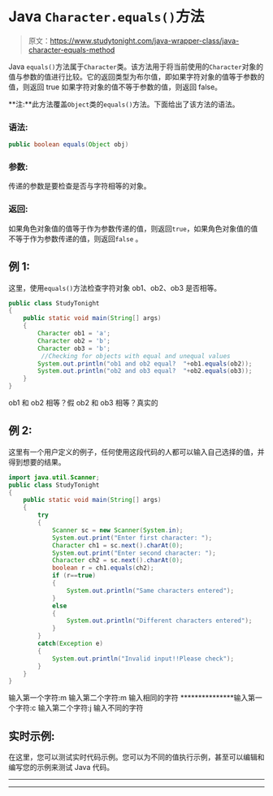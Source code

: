 # Java `Character.equals()`方法

> 原文：<https://www.studytonight.com/java-wrapper-class/java-character-equals-method>

Java `equals()`方法属于`Character`类。该方法用于将当前使用的`Character`对象的值与参数的值进行比较。它的返回类型为布尔值，即如果字符对象的值等于参数的值，则返回 true 如果字符对象的值不等于参数的值，则返回 false。

**注:**此方法覆盖`Object`类的`equals()`方法。下面给出了该方法的语法。

### 语法:

```java
public boolean equals(Object obj)
```

### 参数:

传递的参数是要检查是否与字符相等的对象。

### 返回:

如果角色对象值的值等于作为参数传递的值，则返回`true`，如果角色对象值的值不等于作为参数传递的值，则返回`false` 。

## 例 1:

这里，使用`equals()`方法检查字符对象 ob1、ob2、ob3 是否相等。

```java
public class StudyTonight 
{  
    public static void main(String[] args) 
    {          
        Character ob1 = 'a'; 
        Character ob2 = 'b'; 
        Character ob3 = 'b';           
         //Checking for objects with equal and unequal values
        System.out.println("ob1 and ob2 equal?  "+ob1.equals(ob2));  
        System.out.println("ob2 and ob3 equal?  "+ob2.equals(ob3));                      
    }  
} 
```

ob1 和 ob2 相等？假
ob2 和 ob3 相等？真实的

## 例 2:

这里有一个用户定义的例子，任何使用这段代码的人都可以输入自己选择的值，并得到想要的结果。

```java
import java.util.Scanner;  
public class StudyTonight 
{  
	public static void main(String[] args)
	{          
		try
		{
			Scanner sc = new Scanner(System.in);  
			System.out.print("Enter first character: ");  
			Character ch1 = sc.next().charAt(0);  
			System.out.print("Enter second character: ");  
			Character ch2 = sc.next().charAt(0);  
			boolean r = ch1.equals(ch2);  
			if (r==true)
			{               
				System.out.println("Same characters entered");  
			}  
			else
			{  
				System.out.println("Different characters entered");  
			}
		}
		catch(Exception e)
		{
			System.out.println("Invalid input!!Please check");
		}
	}  
} 
```

输入第一个字符:m
输入第二个字符:m
输入相同的字符
***************输入第一个字符:c
输入第二个字符:j
输入不同的字符

## 实时示例:

在这里，您可以测试实时代码示例。您可以为不同的值执行示例，甚至可以编辑和编写您的示例来测试 Java 代码。

* * *

* * *